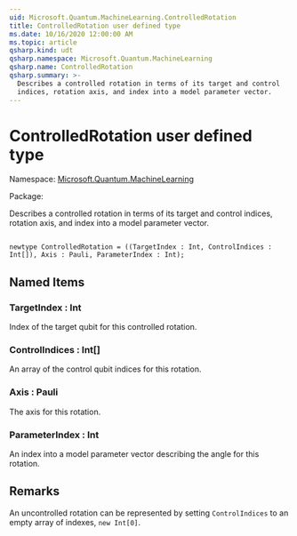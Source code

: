```yaml
---
uid: Microsoft.Quantum.MachineLearning.ControlledRotation
title: ControlledRotation user defined type
ms.date: 10/16/2020 12:00:00 AM
ms.topic: article
qsharp.kind: udt
qsharp.namespace: Microsoft.Quantum.MachineLearning
qsharp.name: ControlledRotation
qsharp.summary: >-
  Describes a controlled rotation in terms of its target and control
  indices, rotation axis, and index into a model parameter vector.
---
```


# ControlledRotation user defined type

Namespace: [Microsoft.Quantum.MachineLearning](xref:Microsoft.Quantum.MachineLearning)

Package: [](https://nuget.org/packages/)


Describes a controlled rotation in terms of its target and controlindices, rotation axis, and index into a model parameter vector.

```Q#

newtype ControlledRotation = ((TargetIndex : Int, ControlIndices : Int[]), Axis : Pauli, ParameterIndex : Int);
```



## Named Items

### TargetIndex : Int

Index of the target qubit for this controlled rotation.


### ControlIndices : Int[]

An array of the control qubit indices for this rotation.


### Axis : Pauli

The axis for this rotation.


### ParameterIndex : Int

An index into a model parameter vector describing the anglefor this rotation.



## Remarks

An uncontrolled rotation can be represented by setting `ControlIndices`to an empty array of indexes, `new Int[0]`.